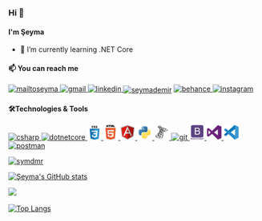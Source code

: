 ### Hi 👋
#### I'm Şeyma


- 🌱 I’m currently learning .NET Core
 <h4 align="left">📫 You can reach me</h4>
  <a href="mailto:seymademir35@gmail.com" target="_blank"> <img src="https://icon-icons.com/icon/gmail/59877" alt="mailtoseyma" width="27" height="30"/> </a>
 <a href="https://github.com/symdmr" target="_blank"> <img src="https://cdn.jsdelivr.net/npm/simple-icons@3.0.1/icons/github.svg" alt="gmail" width="27" height="30"/> </a>
 <a href="https://www.linkedin.com/in/seymademir/" target="_blank"> <img src="https://cdn.jsdelivr.net/npm/simple-icons@3.0.1/icons/linkedin.svg" alt="linkedin" width="27" height="30"/> </a>
 <a href="https://medium.com/@seymademir" target="blank"><img align="center" src="https://cdn.jsdelivr.net/npm/simple-icons@3.0.1/icons/medium.svg" alt="seymademir" height="30" /></a>
  <a href="https://www.behance.net/seymademir" target="_blank"> <img src="https://cdn.jsdelivr.net/npm/simple-icons@3.0.1/icons/behance.svg" alt="behance" width="27" height="30"/> </a>
 <a href="https://www.instagram.com/dmrseym/" target="_blank"> <img src="https://cdn.jsdelivr.net/npm/simple-icons@3.0.1/icons/instagram.svg" alt="instagram" width="27" height="30"/> </a>


<h4 align="left">🛠Technologies & Tools</h4>

<a href="https://docs.microsoft.com/en-us/dotnet/csharp/" target="_blank"> <img src="https://seeklogo.com/images/C/c-sharp-c-logo-02F17714BA-seeklogo.com.png" alt="csharp" width="27" height="30"/> </a>
<a href="https://dotnet.microsoft.com/" target="_blank"> <img src="https://upload.wikimedia.org/wikipedia/commons/thumb/e/ee/.NET_Core_Logo.svg/1200px-.NET_Core_Logo.svg.png" alt="dotnetcore" width="30" height="30"/> </a>
<a href="https://www.w3schools.com/css/" target="_blank"> <img src="https://raw.githubusercontent.com/devicons/devicon/master/icons/css3/css3-original-wordmark.svg" alt="css3" width="28" height="28"/> </a> 
<a href="https://www.w3.org/html/" target="_blank"> <img src="https://raw.githubusercontent.com/devicons/devicon/master/icons/html5/html5-original-wordmark.svg" alt="html5" width="30" height="30"/> </a> 
<a href="https://angular.io/" target="_blank"> <img src="https://github.com/devicons/devicon/blob/master/icons/angularjs/angularjs-original.svg" alt="angularjs" width="30" height="30"/> </a>
<a href="https://www.python.org/" target="_blank"> <img src="https://github.com/devicons/devicon/blob/master/icons/python/python-original.svg" alt="python" width="30" height="30"/> </a>
<a href="https://www.microsoft.com/tr-tr/sql-server/sql-server-2019" target="_blank"> <img src="https://github.com/devicons/devicon/blob/master/icons/microsoftsqlserver/microsoftsqlserver-plain.svg" alt="mssql" width="30" height="30"/> </a>
<a href="https://git-scm.com/" target="_blank"> <img src="https://www.vectorlogo.zone/logos/git-scm/git-scm-icon.svg" alt="git" width="30" height="30"/> </a>
<a href="https://getbootstrap.com" target="_blank"> <img src="https://raw.githubusercontent.com/devicons/devicon/master/icons/bootstrap/bootstrap-plain-wordmark.svg" alt="bootstrap" width="30" height="30"/> </a>
<a href="https://visualstudio.microsoft.com/tr/" target="_blank"> <img src="https://github.com/devicons/devicon/blob/master/icons/visualstudio/visualstudio-plain.svg" alt="visualstudio" width="30" height="30"/> </a>
<a href="https://code.visualstudio.com/" target="_blank"> <img src="https://github.com/devicons/devicon/blob/master/icons/vscode/vscode-original.svg" alt="vsc" width="30" height="30"/> </a>
<a href="https://postman.com" target="_blank"> <img src="https://www.vectorlogo.zone/logos/getpostman/getpostman-icon.svg" alt="postman" width="30" height="30"/> </a> 







<p align="left"> <a href="https://github.com/ryo-ma/github-profile-trophy"><img src="https://github-profile-trophy.vercel.app/?username=symdmr" alt="symdmr" /></a> </p>



[![Şeyma's GitHub stats](https://github-readme-stats.vercel.app/api?username=symdmr)](https://github.com/anuraghazra/github-readme-stats)

![](https://github-profile-summary-cards.vercel.app/api/cards/profile-details?username=symdmr&theme=monokai)

[![Top Langs](https://github-readme-stats.vercel.app/api/top-langs/?username=symdmr)](https://github.com/anuraghazra/github-readme-stats)




